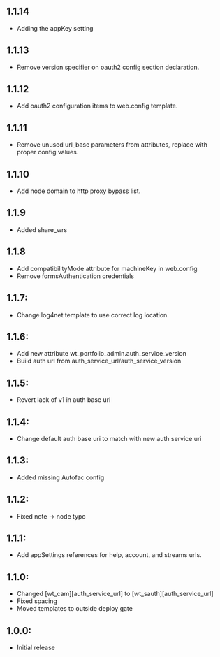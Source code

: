## 1.1.14
* Adding the appKey setting

## 1.1.13
* Remove version specifier on oauth2 config section declaration.

## 1.1.12
* Add oauth2 configuration items to web.config template.

## 1.1.11
* Remove unused url_base parameters from attributes, replace with proper config values.

## 1.1.10
* Add node domain to http proxy bypass list.

## 1.1.9
* Added share_wrs

## 1.1.8
* Add compatibilityMode attribute for machineKey in web.config
* Remove formsAuthentication credentials

## 1.1.7:
* Change log4net template to use correct log location.

## 1.1.6:
* Add new attribute wt_portfolio_admin.auth_service_version
* Build auth url from auth_service_url/auth_service_version

## 1.1.5:
* Revert lack of v1 in auth base url

## 1.1.4:
* Change default auth base uri to match with new auth service uri

## 1.1.3:
* Added missing Autofac config

## 1.1.2:
* Fixed note -> node typo

## 1.1.1:
* Add appSettings references for help, account, and streams urls.

## 1.1.0:
* Changed [wt_cam][auth_service_url] to [wt_sauth][auth_service_url]
* Fixed spacing
* Moved templates to outside deploy gate

## 1.0.0:
* Initial release
